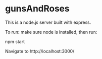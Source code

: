 # gunsAndRoses

This is a node.js server built with express.

To run: make sure node is installed, then run:

npm start

Navigate to http://localhost:3000/